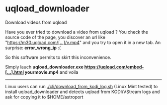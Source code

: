 # uqload_downloader
Download videos from uqload

Have you ever tried to download a video from uqload ?
You check the source code of the page, you discover an url like "https://m30.uqload.com/[...]/v.mp4" and you try to open it in a new tab.
An surprise: __error_wrong_ip__ :(

So this software permits to skirt this inconvenience.

Simply lauch __uqload_downloader.exe https://uqload.com/embed-[...].html yourmovie.mp4__ and voila

---

Linux users can run [./cli/download_from_kodi_log.sh](.//blob/main/cli/download_from_kodi_log.sh) (Linux Mint tested)
to install uqload_downloader and detects uqload from KODI/VStream logs and ask for copying it to $HOME/astroport
